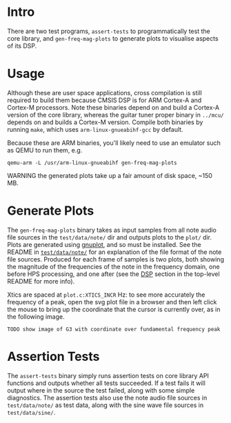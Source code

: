 # Intro

There are two test programs, `assert-tests` to programmatically test
the core library, and `gen-freq-mag-plots` to generate plots to visualise 
aspects of its DSP.

# Usage 

Although these are user space applications, cross compilation is still required
to build them because CMSIS DSP is for ARM Cortex-A and Cortex-M processors.
Note these binaries depend on and build a Cortex-A version of the core library,
whereas the guitar tuner proper binary in `../mcu/` depends on and builds a Cortex-M
version. Compile both binaries by running `make`, which uses `arm-linux-gnueabihf-gcc` 
by default. 

Because these are ARM binaries, you'll likely need to use an emulator such as QEMU 
to run them, e.g. 

```
qemu-arm -L /usr/arm-linux-gnueabihf gen-freq-mag-plots
```

WARNING the generated plots take up a fair amount of disk space, ~150 MB.

# Generate Plots

The `gen-freq-mag-plots` binary takes as input samples from all note audio file 
sources in the `test/data/note/` dir and outputs plots to the `plot/` dir. Plots
are generated using [gnuplot](http://www.gnuplot.info/), and so must be installed. 
See the README in [`test/data/note/`](test/data/note) for an explanation of the file 
format of the note file sources. Produced for each frame of samples is two plots,
both showing the magnitude of the frequencies of the note in the frequency domain,
one before HPS processing, and one after (see the [DSP](https://github.com/petarturukalo/micro-guitar-tuner/tree/main?tab=readme-ov-file#dsp) 
section in the top-level README for more info). 

Xtics are spaced at `plot.c:XTICS_INCR` Hz: to see more accurately the frequency of 
a peak, open the svg plot file in a browser and then left click the mouse to bring up 
the coordinate that the cursor is currently over, as in the following image.

	TODO show image of G3 with coordinate over fundamental frequency peak

# Assertion Tests

The `assert-tests` binary simply runs assertion tests on core library API functions
and outputs whether all tests succeeded. If a test fails it will output where in the
source the test failed, along with some simple diagnostics. The assertion tests also
use the note audio file sources in `test/data/note/` as test data, along with the 
sine wave file sources in `test/data/sine/`.

